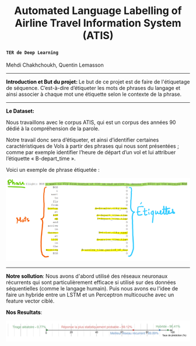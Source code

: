 
<h1 style="text-align: center;">Automated Language Labelling of Airline Travel Information System (ATIS) </h1>
<h4><code>TER de Deep Learning </code></h4>
<p><strong style="color: #000;"></strong></p>
Mehdi Chakhchoukh, Quentin Lemasson
<hr>

<p>
  <strong style="color: #000;"> Introduction et But du projet: </strong>
Le but de ce projet est de faire de l'étiquetage de séquence. C’est-à-dire d’étiqueter les mots de phrases du langage et ainsi associer à chaque mot une étiquette selon le contexte de la phrase. 

</p>


<hr>

<p>
  <strong style="color: #000;">Le Dataset: </strong>

Nous travaillons avec le corpus ATIS, qui est un corpus des années 90 dédié à la compréhension de la parole.

Notre travail donc sera d’étiqueter, et ainsi d’identifier certaines caractéristiques de Vols à partir des phrases qui nous sont présentées ; comme par exemple identifier l’heure de départ d’un vol et lui attribuer l’étiquette « B-depart_time ».

Voici un exemple de phrase étiquetée :
</p>

![ImageEx](img/1.PNG?raw=true "")
<hr>

<p>
  <strong style="color: #000;">Notre sollution</strong>: Nous avons d'abord utilisé des réseaux neuronaux récurrents qui sont particulièrement efficace si utilisé sur des données séquentielles (comme le langage humain). Puis nous avons eu l'idee de faire un hybride entre un LSTM et un Perceptron multicouche avec un feature  vector ciblé.
</p>

 <p>
  <strong style="color: #000;">Nos Resultats</strong>:
  
![ImageEx](img/2.PNG?raw=true "")
</p>
